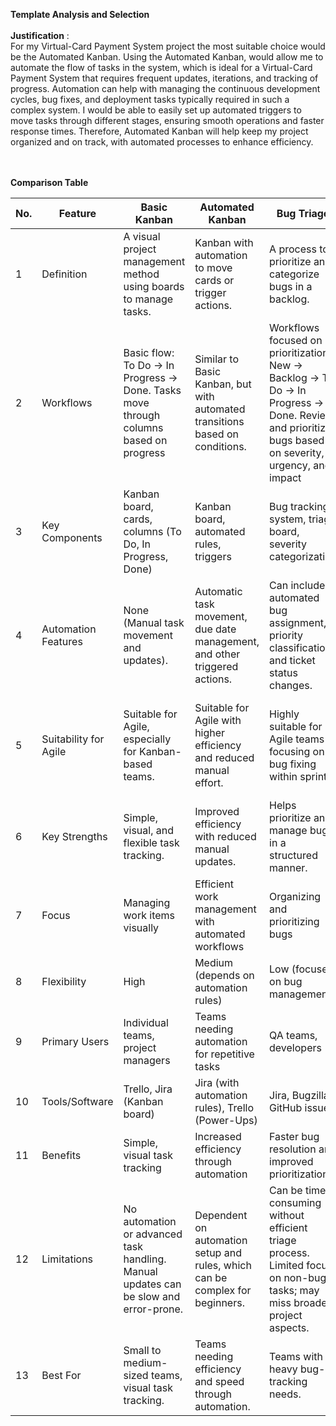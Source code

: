 **Template Analysis and Selection**
<br>
<br>
**Justification** :
<br>
For my Virtual-Card Payment System project the most suitable choice would be the Automated Kanban. Using the Automated Kanban, would allow me to automate the flow of tasks in the system, which is ideal for a Virtual-Card Payment System that requires frequent updates, iterations, and tracking of progress. Automation can help with managing the continuous development cycles, bug fixes, and deployment tasks typically required in such a complex system. I would be able to easily set up automated triggers to move tasks through different stages, ensuring smooth operations and faster response times. Therefore, Automated Kanban will help keep my project organized and on track, with automated processes to enhance efficiency.
<br>
<br>
<br>

**Comparison Table**
<br>

| No. | Feature               | Basic Kanban                                                                         | Automated Kanban                                                             | Bug Triage                                                                                                                                         | Team Planning                                                                                                                                                              |
| --- | --------------------- | ------------------------------------------------------------------------------------ | ---------------------------------------------------------------------------- | -------------------------------------------------------------------------------------------------------------------------------------------------- | -------------------------------------------------------------------------------------------------------------------------------------------------------------------------- |
| 1   | Definition            | A visual project management method using boards to manage tasks.                     | Kanban with automation to move cards or trigger actions.                     | A process to prioritize and categorize bugs in a backlog.                                                                                          | A collaborative process for planning, scheduling, and tracking team tasks and goals.                                                                                       |
| 2   | Workflows             | Basic flow: To Do → In Progress → Done. Tasks move through columns based on progress | Similar to Basic Kanban, but with automated transitions based on conditions. | Workflows focused on prioritization: New → Backlog → To Do → In Progress → Done. Review and prioritize bugs based on severity, urgency, and impact | Workflows are usually divided into Sprints, Backlog, In Progress, and Done, with planning meetings and reviews. Tasks are planned, prioritized, and scheduled into sprints |
| 3   | Key Components        | Kanban board, cards, columns (To Do, In Progress, Done)                              | Kanban board, automated rules, triggers                                      | Bug tracking system, triage board, severity categorization                                                                                         | Sprint planning, task breakdown, timelines                                                                                                                                 |
| 4   | Automation Features   | None (Manual task movement and updates).                                             | Automatic task movement, due date management, and other triggered actions.   | Can include automated bug assignment, priority classification, and ticket status changes.                                                          | Automates task assignment, sprint updates, and task dependencies tracking.                                                                                                 |
| 5   | Suitability for Agile | Suitable for Agile, especially for Kanban-based teams.                               | Suitable for Agile with higher efficiency and reduced manual effort.         | Highly suitable for Agile teams focusing on bug fixing within sprints.                                                                             | Essential for Agile teams using Scrum or similar methodologies, aiding sprint planning and tracking.                                                                       |
| 6   | Key Strengths         | Simple, visual, and flexible task tracking.                                          | Improved efficiency with reduced manual updates.                             | Helps prioritize and manage bugs in a structured manner.                                                                                           | Focused on teamwork, collaboration, and structured planning.                                                                                                               |
| 7   | Focus                 | Managing work items visually                                                         | Efficient work management with automated workflows                           | Organizing and prioritizing bugs                                                                                                                   | Organizing team work for optimal productivity                                                                                                                              |
| 8   | Flexibility           | High                                                                                 | Medium (depends on automation rules)                                         | Low (focuses on bug management)                                                                                                                    | Medium (depends on team’s planning style)                                                                                                                                  |
| 9   | Primary Users         | Individual teams, project managers                                                   | Teams needing automation for repetitive tasks                                | QA teams, developers                                                                                                                               | Scrum masters, project managers, teams                                                                                                                                     |
| 10  | Tools/Software        | Trello, Jira (Kanban board)                                                          | Jira (with automation rules), Trello (Power-Ups)                             | Jira, Bugzilla, GitHub issues                                                                                                                      | Jira, Asana, Microsoft Teams, Trello                                                                                                                                       |
| 11  | Benefits              | Simple, visual task tracking                                                         | Increased efficiency through automation                                      | Faster bug resolution and improved prioritization                                                                                                  | Clear project goals, aligned team efforts                                                                                                                                  |
| 12  | Limitations           | No automation or advanced task handling. Manual updates can be slow and error-prone. | Dependent on automation setup and rules, which can be complex for beginners. | Can be time-consuming without efficient triage process. Limited focus on non-bug tasks; may miss broader project aspects.                          | Needs clear communication and defined roles. May lack flexibility compared to simpler Kanban methods; requires regular meetings.                                           |
| 13  | Best For              | Small to medium-sized teams, visual task tracking.                                   | Teams needing efficiency and speed through automation.                       | Teams with heavy bug-tracking needs.                                                                                                               | Teams with structured planning cycles (e.g., Scrum).                                                                                                                       |
